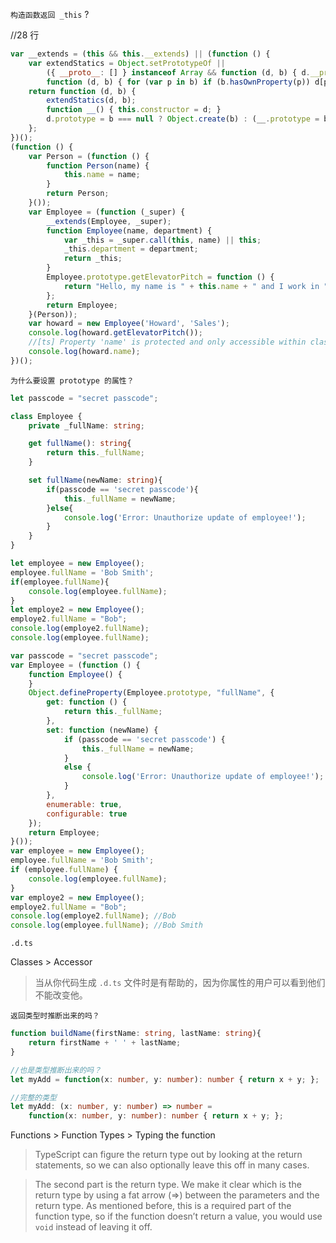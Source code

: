 `构造函数返回 _this` ?

//28 行

```js
var __extends = (this && this.__extends) || (function () {
    var extendStatics = Object.setPrototypeOf ||
        ({ __proto__: [] } instanceof Array && function (d, b) { d.__proto__ = b; }) ||
        function (d, b) { for (var p in b) if (b.hasOwnProperty(p)) d[p] = b[p]; };
    return function (d, b) {
        extendStatics(d, b);
        function __() { this.constructor = d; }
        d.prototype = b === null ? Object.create(b) : (__.prototype = b.prototype, new __());
    };
})();
(function () {
    var Person = (function () {
        function Person(name) {
            this.name = name;
        }
        return Person;
    }());
    var Employee = (function (_super) {
        __extends(Employee, _super);
        function Employee(name, department) {
            var _this = _super.call(this, name) || this;
            _this.department = department;
            return _this;
        }
        Employee.prototype.getElevatorPitch = function () {
            return "Hello, my name is " + this.name + " and I work in " + this.department + ".";
        };
        return Employee;
    }(Person));
    var howard = new Employee('Howard', 'Sales');
    console.log(howard.getElevatorPitch());
    //[ts] Property 'name' is protected and only accessible within class 'Person' and its subclasses.
    console.log(howard.name);
})();

```

`为什么要设置 prototype 的属性？`

```ts
let passcode = "secret passcode";

class Employee {
    private _fullName: string;

    get fullName(): string{
        return this._fullName;
    }

    set fullName(newName: string){
        if(passcode == 'secret passcode'){
            this._fullName = newName;
        }else{
            console.log('Error: Unauthorize update of employee!');
        }
    }
}

let employee = new Employee();
employee.fullName = 'Bob Smith';
if(employee.fullName){
    console.log(employee.fullName);
}
let employe2 = new Employee();
employe2.fullName = "Bob";
console.log(employe2.fullName);
console.log(employee.fullName);
```

```js
var passcode = "secret passcode";
var Employee = (function () {
    function Employee() {
    }
    Object.defineProperty(Employee.prototype, "fullName", {
        get: function () {
            return this._fullName;
        },
        set: function (newName) {
            if (passcode == 'secret passcode') {
                this._fullName = newName;
            }
            else {
                console.log('Error: Unauthorize update of employee!');
            }
        },
        enumerable: true,
        configurable: true
    });
    return Employee;
}());
var employee = new Employee();
employee.fullName = 'Bob Smith';
if (employee.fullName) {
    console.log(employee.fullName);
}
var employe2 = new Employee();
employe2.fullName = "Bob";
console.log(employe2.fullName); //Bob
console.log(employee.fullName); //Bob Smith
```

`.d.ts`

Classes > Accessor

> 当从你代码生成 `.d.ts` 文件时是有帮助的，因为你属性的用户可以看到他们不能改变他。

`返回类型时推断出来的吗？`

```ts
function buildName(firstName: string, lastName: string){
    return firstName + ' ' + lastName;
}
```

```ts
//也是类型推断出来的吗？
let myAdd = function(x: number, y: number): number { return x + y; };

//完整的类型
let myAdd: (x: number, y: number) => number =
    function(x: number, y: number): number { return x + y; };

```

Functions > Function Types > Typing the function

> TypeScript can figure the return type out by looking at the return statements, so we can also optionally leave this off in many cases.

> The second part is the return type. We make it clear which is the return type by using a fat arrow (=>) between the parameters and the return type. As mentioned before, this is a required part of the function type, so if the function doesn’t return a value, you would use `void` instead of leaving it off.